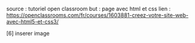 source : tutoriel open classroom
but : page avec html et css
lien : https://openclassrooms.com/fr/courses/1603881-creez-votre-site-web-avec-html5-et-css3/

[6] inserer image

